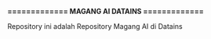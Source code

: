 **============= MAGANG AI DATAINS =============**

Repository ini adalah Repository Magang AI di Datains

